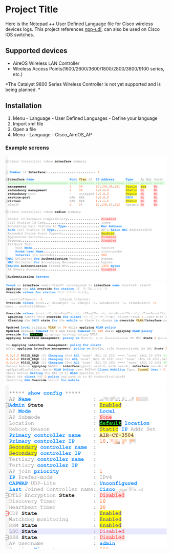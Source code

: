 # Project Title

Here is the Notepad ++ User Defined Language file for Cisco wireless devices logs. 
This project references [npp-udl](https://github.com/click0/npp-udl), can also be used on Cisco IOS switches.

## Supported devices

* AireOS Wireless LAN Controller
* Wireless Access Points(1600/2600/3600/1800/2800/3800/9100 series, etc.)

*The Catalyst 9800 Series Wireless Controller is not yet supported and is being planned. *

## Installation

1. Menu - Language - User Defined Languages - Define your language
2. Import xml file
3. Open a file
4. Menu - Language - Cisco_AireOS_AP

### Example screens

![image](https://github.com/haifeli/ax-udl/raw/master/images/wlc_show.png)
![image](https://github.com/haifeli/ax-udl/raw/master/images/wlc_debug.png)
![image](https://github.com/haifeli/ax-udl/raw/master/images/ap_show.png)